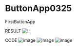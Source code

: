 
# ButtonApp0325
FirstButtonApp

RESULT
![!!](https://user-images.githubusercontent.com/79950504/112435461-1c039e80-8d88-11eb-8a1a-6de98845a931.PNG)


CODE
![image](https://user-images.githubusercontent.com/79950504/112435685-6a18a200-8d88-11eb-9979-6fd334cb45eb.png)
![image](https://user-images.githubusercontent.com/79950504/112435783-8c122480-8d88-11eb-84ef-6301aaa9e24c.png)
![image](https://user-images.githubusercontent.com/79950504/112435875-a946f300-8d88-11eb-82b0-d26c4b8c0a51.png)

